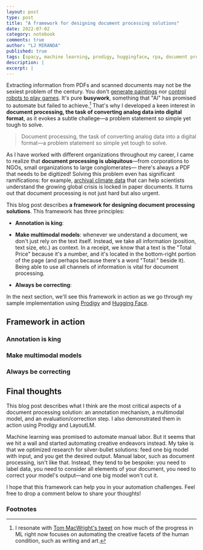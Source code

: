 ```yaml
---
layout: post
type: post
title: "A framework for designing document processing solutions"
date: 2022-07-02
category: notebook
comments: true
author: "LJ MIRANDA"
published: true
tags: [spacy, machine learning, prodigy, huggingface, rpa, document processing]
description: |
excerpt: |
---
```


<span class="firstcharacter">E</span>xtracting information from PDFs and
scanned documents may not be the sexiest problem of the century. You don't
[generate paintings](/notebook/2021/08/08/clip-vqgan/) nor [control robots to
play games](/projects/2018/09/14/pfn-internship/). It's pure **busywork**,
something that "AI" has promised to automate but failed to achieve.[^1] That's
why I developed a keen interest in **document processing, the task of
converting analog data into digital format**, as it evokes a subtle
challege&mdash;a problem statement so simple yet tough to solve.

> Document processing, the task of converting analog data into a digital
> format&mdash;a problem statement so simple yet tough to solve.

As I have worked with different organizations throughout my career, I came to
realize that **document processing is ubiquitous**&mdash;from corporations to
NGOs, small organizations to large conglomerates&mdash; there's always a PDF
that needs to be digitized! Solving this problem even has significant
ramifications: for example, [archival climate
data](https://public.wmo.int/en/our-mandate/what-we-do/observations/data-rescue-and-archives)
that can help scientists understand the growing global crisis is locked in
paper documents. It turns out that document processing is not just hard but
also urgent. 

This blog post describes **a framework for designing document processing
solutions**. This framework has three principles:

- **Annotation is king**:

- **Make multimodal models**: whenever we understand a document, we don't just
rely on the text itself. Instead, we take all information (position, text size,
etc.) as context. In a receipt, we know that a text is the "Total Price"
because it's a number, and it's located in the bottom-right portion of the page
(and perhaps because there's a word "Total:" beside it). Being able to use all
channels of information is vital for document processing.

- **Always be correcting**:

In the next section, we'll see this framework in action as we go through my
sample implementation using [Prodigy](prodi.gy) and [Hugging
Face](huggingface.co).

## Framework in action


<!-- solution diagram using framework words -->
<!-- solution diagram using Prodigy recipes -->

### Annotation is king


### Make multimodal models


### Always be correcting



## Final thoughts

This blog post describes what I think are the most critical aspects of a
document processing solution: an annotation mechanism, a multimodal model, and
an evaluation/correction step. I also demonstrated them in action using Prodigy
and LayoutLM. 

Machine learning was promised to automate manual labor. But it seems that we
hit a wall and started automating creative endeavors instead. My take is that
we optimized research for silver-bullet solutions: feed one big model with
input, and you get the desired output. Manual labor, such as document
processing, isn't like that. Instead, they tend to be bespoke: you need to
label data, you need to consider all elements of your document, you need to
correct your model's output&mdash;and one big model won't cut it. 

I hope that this framework can help you in your automation challenges. Feel
free to drop a comment below to share your thoughts!

### Footnotes

[^1]:

    I resonate with [Tom MacWright's
    tweet](https://twitter.com/tmcw/status/1511804741747154944) on how much of
    the progress in ML right now focuses on automating the creative facets of
    the human condition, such as writing and art.